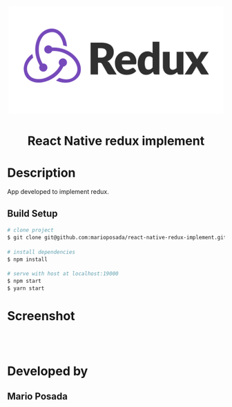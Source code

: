 <h1 align="center"> <img width="500" src="https://github.com/marioposada/assets/blob/main/redux/redux-logo-landscape.png" /> </h1>
<h1 align="center">  React Native redux implement  </h1>

# Description
App developed to implement redux.

## Build Setup

``` bash
# clone project
$ git clone git@github.com:marioposada/react-native-redux-implement.git

# install dependencies
$ npm install

# serve with host at localhost:19000
$ npm start
$ yarn start
```
# Screenshot
<h2 align="center"> <img width="300" src="" /> <img width="300" src="" /></h2>
                       
                       
# Developed by 
## Mario Posada